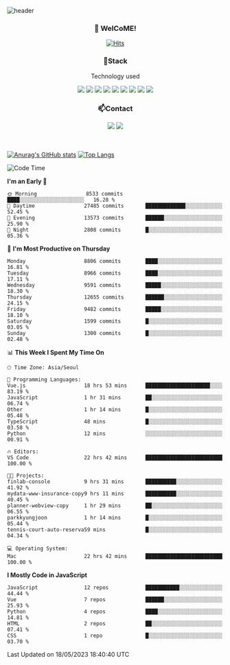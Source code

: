 ![header](https://capsule-render.vercel.app/api?type=waving&color=gradient&height=200&text=Kyungjoon&fontAlign=70&fontAlignY=40&animation=twinkling)

<h3 align="center">👋 WelCoME!</h3>

<div align=center>
  
[![Hits](https://hits.seeyoufarm.com/api/count/incr/badge.svg?url=https%3A%2F%2Fgithub.com%2Fuvula6921&count_bg=%2322BAC9&title_bg=%23827F7F&icon=iconify.svg&icon_color=%2325A27F&title=visits&edge_flat=false)](https://hits.seeyoufarm.com)
  
</div>
<h3 align="center">📌Stack</h3>
<p align="center">Technology used</p>
<div align="center"><img src="https://img.shields.io/badge/HTML5-E34F26?style=flat-square&logo=HTML5&logoColor=white"></img> <img src="https://img.shields.io/badge/CSS3-0A84FF?style=flat-square&logo=CSS3&logoColor=white"></img> <img src="https://img.shields.io/badge/JavaScript-FFCD11?style=flat-square&logo=JavaScript&logoColor=white"></img> <img src="https://img.shields.io/badge/React-00BCF6?style=flat-square&logo=React&logoColor=white"></img> <img src="https://img.shields.io/badge/jQuery-3655FF?style=flat-square&logo=jQuery&logoColor=white"></img> <img src="https://img.shields.io/badge/Ruby-E0115F?style=flat-square&logo=Ruby&logoColor=white"></img> <img src="https://img.shields.io/badge/Python-4B8BBE?style=flat-square&logo=Python&logoColor=white"></img> <img src="https://img.shields.io/badge/Vue-4FC08D?style=flat-square&logo=Vue.js&logoColor=white"></img> <img src="https://img.shields.io/badge/Nuxt-00DC82?style=flat-square&logo=Nuxt.js&logoColor=white"></img></div>

<h3 align="center">📫Contact</h3>
<div align="center"><a href="https://velog.io/@uvula6921/"><img src="https://img.shields.io/badge/Blog-20c997?style=flat-square&logo=V&logoColor=white"/></a> <a href="pkj6921@gmail.com"><img src="https://img.shields.io/badge/Gmail-EA4335?style=flat-square&logo=Gmail&logoColor=white"/></a></div>
<br>
<br>

[![Anurag's GitHub stats](https://github-readme-stats.vercel.app/api?username=uvula6921&hide=stars,issues&show_icons=true&count_private=true&theme=tokyonight)](https://github.com/anuraghazra/github-readme-stats)
[![Top Langs](https://github-readme-stats.vercel.app/api/top-langs/?username=uvula6921&hide=css,jupyter%20notebook,html&exclude_repo=uvula6921,uvula6921.github.io&layout=compact&langs_count=8)](https://github.com/anuraghazra/github-readme-stats)

<!--START_SECTION:waka-->
![Code Time](http://img.shields.io/badge/Code%20Time-1%2C592%20hrs%2040%20mins-blue)

**I'm an Early 🐤** 

```text
🌞 Morning                8533 commits        ████░░░░░░░░░░░░░░░░░░░░░   16.28 % 
🌆 Daytime                27485 commits       █████████████░░░░░░░░░░░░   52.45 % 
🌃 Evening                13573 commits       ██████░░░░░░░░░░░░░░░░░░░   25.90 % 
🌙 Night                  2808 commits        █░░░░░░░░░░░░░░░░░░░░░░░░   05.36 % 
```
📅 **I'm Most Productive on Thursday** 

```text
Monday                   8806 commits        ████░░░░░░░░░░░░░░░░░░░░░   16.81 % 
Tuesday                  8966 commits        ████░░░░░░░░░░░░░░░░░░░░░   17.11 % 
Wednesday                9591 commits        █████░░░░░░░░░░░░░░░░░░░░   18.30 % 
Thursday                 12655 commits       ██████░░░░░░░░░░░░░░░░░░░   24.15 % 
Friday                   9482 commits        █████░░░░░░░░░░░░░░░░░░░░   18.10 % 
Saturday                 1599 commits        █░░░░░░░░░░░░░░░░░░░░░░░░   03.05 % 
Sunday                   1300 commits        █░░░░░░░░░░░░░░░░░░░░░░░░   02.48 % 
```


📊 **This Week I Spent My Time On** 

```text
🕑︎ Time Zone: Asia/Seoul

💬 Programming Languages: 
Vue.js                   18 hrs 53 mins      █████████████████████░░░░   83.19 % 
JavaScript               1 hr 31 mins        ██░░░░░░░░░░░░░░░░░░░░░░░   06.74 % 
Other                    1 hr 14 mins        █░░░░░░░░░░░░░░░░░░░░░░░░   05.48 % 
TypeScript               48 mins             █░░░░░░░░░░░░░░░░░░░░░░░░   03.58 % 
Python                   12 mins             ░░░░░░░░░░░░░░░░░░░░░░░░░   00.91 % 

🔥 Editors: 
VS Code                  22 hrs 42 mins      █████████████████████████   100.00 % 

🐱‍💻 Projects: 
finlab-console           9 hrs 31 mins       ██████████░░░░░░░░░░░░░░░   41.92 % 
mydata-www-insurance-copy9 hrs 11 mins       ██████████░░░░░░░░░░░░░░░   40.45 % 
planner-webview-copy     1 hr 29 mins        ██░░░░░░░░░░░░░░░░░░░░░░░   06.55 % 
parkkyungjoon            1 hr 14 mins        █░░░░░░░░░░░░░░░░░░░░░░░░   05.44 % 
tennis-court-auto-reserva59 mins             █░░░░░░░░░░░░░░░░░░░░░░░░   04.34 % 

💻 Operating System: 
Mac                      22 hrs 42 mins      █████████████████████████   100.00 % 
```

**I Mostly Code in JavaScript** 

```text
JavaScript               12 repos            ███████████░░░░░░░░░░░░░░   44.44 % 
Vue                      7 repos             ██████░░░░░░░░░░░░░░░░░░░   25.93 % 
Python                   4 repos             ████░░░░░░░░░░░░░░░░░░░░░   14.81 % 
HTML                     2 repos             ██░░░░░░░░░░░░░░░░░░░░░░░   07.41 % 
CSS                      1 repo              █░░░░░░░░░░░░░░░░░░░░░░░░   03.70 % 
```




 Last Updated on 18/05/2023 18:40:40 UTC
<!--END_SECTION:waka-->
